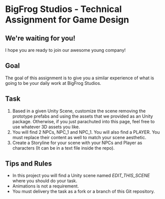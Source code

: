 # BigFrog Studios - Technical Assignment for Game Design

## We're waiting for you!
I hope you are ready to join our awesome young company!

## Goal
The goal of this assignment is to give you a similar experience of what is going to be your daily work at BigFrog Studios.

## Task
1. Based in a given Unity Scene, customize the scene removing the prototype prefabs and using the assets that we provided as an Unity package. Otherwise, if you just parachuted into this page, feel free to use whatever 3D assets you like.
2. You will find 2 NPCs, NPC_1 and NPC_1. You will also find a PLAYER. You must replace their content as well to match your scene aesthetic.
3. Create a Storyline for your scene with your NPCs and Player as characters (It can be in a text file inside the repo).

## Tips and Rules
- In this project you will find a Unity scene named *EDIT_THIS_SCENE* where you should do your task.
- Animations is not a requirement.
- You must delivery the task as a fork or a branch of this Git repository.
